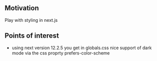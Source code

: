 <h2>Motivation</h2>
Play with styling in next.js

<h2>Points of interest</h2>
<ul>
<li>using next version 12.2.5 you get in globals.css nice support of dark mode via the css proprty prefers-color-scheme</li>
</ul>